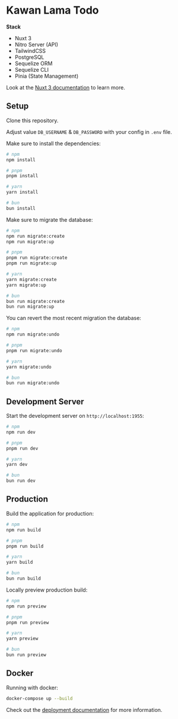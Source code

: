 # Kawan Lama Todo

**Stack**
- Nuxt 3
- Nitro Server (API)
- TailwindCSS
- PostgreSQL
- Sequelize ORM
- Sequelize CLI
- Pinia (State Management)

Look at the [Nuxt 3 documentation](https://nuxt.com/docs/getting-started/introduction) to learn more.

## Setup

Clone this repository.

Adjust value `DB_USERNAME` & `DB_PASSWORD` with your config in `.env` file.

Make sure to install the dependencies:

```bash
# npm
npm install

# pnpm
pnpm install

# yarn
yarn install

# bun
bun install
```

Make sure to migrate the database:

```bash
# npm
npm run migrate:create
npm run migrate:up

# pnpm
pnpm run migrate:create
pnpm run migrate:up

# yarn
yarn migrate:create
yarn migrate:up

# bun
bun run migrate:create
bun run migrate:up
```

You can revert the most recent migration the database:

```bash
# npm
npm run migrate:undo

# pnpm
pnpm run migrate:undo

# yarn
yarn migrate:undo

# bun
bun run migrate:undo
```

## Development Server

Start the development server on `http://localhost:1955`:

```bash
# npm
npm run dev

# pnpm
pnpm run dev

# yarn
yarn dev

# bun
bun run dev
```

## Production

Build the application for production:

```bash
# npm
npm run build

# pnpm
pnpm run build

# yarn
yarn build

# bun
bun run build
```

Locally preview production build:

```bash
# npm
npm run preview

# pnpm
pnpm run preview

# yarn
yarn preview

# bun
bun run preview
```

## Docker

Running with docker:

```bash
docker-compose up --build
```

Check out the [deployment documentation](https://nuxt.com/docs/getting-started/deployment) for more information.
